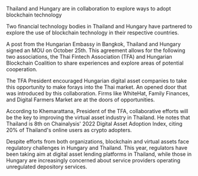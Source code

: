 Thailand and Hungary are in collaboration to explore ways to adopt blockchain technology

Two financial technology bodies in Thailand and Hungary have partnered to explore the use of blockchain technology in their respective countries.

A post from the Hungarian Embassy in Bangkok, Thailand and Hungary signed an MOU on October 25th. This agreement allows for the following two associations, the Thai Fintech Association (TFA) and Hungarian Blockchain Coalition to share experiences and explore areas of potential cooperation.

The TFA President encouraged Hungarian digital asset companies to take this opportunity to make forays into the Thai market. An opened door that was introduced by this collaboration. Firms like WhiteHat, Family Finances, and Digital Farmers Market are at the doors of opportunities.

According to Khemarattana, President of the TFA, collaborative efforts will be the key to improving the virtual asset industry in Thailand. He notes that Thailand is 8th on Chainalysis' 2022 Digital Asset Adoption Index, citing 20% of Thailand's online users as crypto adopters.

Despite efforts from both organizations, blockchain and virtual assets face regulatory challenges in Hungary and Thailand. This year, regulators have been taking aim at digital asset lending platforms in Thailand, while those in Hungary are increasingly concerned about service providers operating unregulated depository services.

